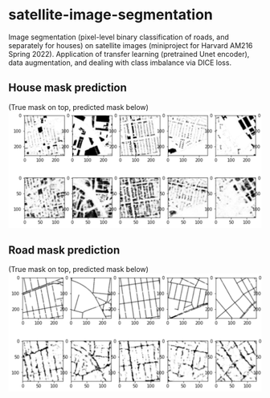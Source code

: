 # satellite-image-segmentation
Image segmentation (pixel-level binary classification of roads, and separately for houses) on satellite images (miniproject for Harvard AM216 Spring 2022).
Application of transfer learning (pretrained Unet encoder), data augmentation, and dealing with class imbalance via DICE loss.

## House mask prediction 
(True mask on top, predicted mask below)
![house_preds](/images/house_preds.png)

## Road mask prediction
(True mask on top, predicted mask below)
![house_preds](/images/road_preds.png)
